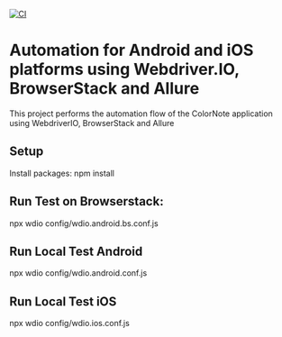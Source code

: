 [![CI](https://github.com/calinepatriota/webdriver.IO/actions/workflows/ci.yaml/badge.svg?branch=main)](https://github.com/calinepatriota/webdriver.IO/actions/workflows/ci.yaml)

# Automation for Android and iOS platforms using Webdriver.IO, BrowserStack and Allure

This project performs the automation flow of the ColorNote application using WebdriverIO, BrowserStack and Allure

## Setup
Install packages: npm install

## Run Test on Browserstack: 
npx wdio config/wdio.android.bs.conf.js

## Run Local Test Android
npx wdio config/wdio.android.conf.js

## Run Local Test iOS
npx wdio config/wdio.ios.conf.js
